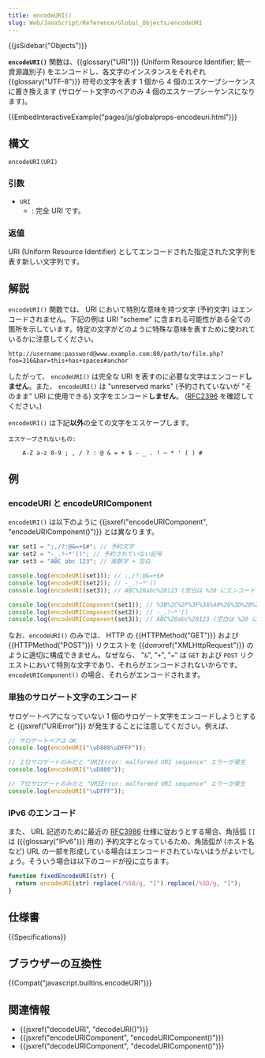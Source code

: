 ```yaml
---
title: encodeURI()
slug: Web/JavaScript/Reference/Global_Objects/encodeURI
---
```


{{jsSidebar("Objects")}}

**`encodeURI()`** 関数は、{{glossary("URI")}} (Uniform Resource Identifier; 統一資源識別子) をエンコードし、各文字のインスタンスをそれぞれ {{glossary("UTF-8")}} 符号の文字を表す 1 個から 4 個のエスケープシーケンスに置き換えます (サロゲート文字のペアのみ 4 個のエスケープシーケンスになります)。

{{EmbedInteractiveExample("pages/js/globalprops-encodeuri.html")}}

## 構文

```
encodeURI(URI)
```

### 引数

- `URI`
  - : 完全 URI です。

### 返値

URI (Uniform Resource Identifier) としてエンコードされた指定された文字列を表す新しい文字列です。

## 解説

`encodeURI()` 関数では、 URI において特別な意味を持つ文字 (予約文字) はエンコードされません。下記の例は URI "scheme" に含まれる可能性がある全ての箇所を示しています。特定の文字がどのように特殊な意味を表すために使われているかに注意してください。

```
http://username:password@www.example.com:80/path/to/file.php?foo=316&bar=this+has+spaces#anchor
```

したがって、 `encodeURI()` は完全な URI を表すのに必要な文字はエンコード**しません**。また、 `encodeURI()` は "unreserved marks" (予約されていないが "そのまま" URI に使用できる) 文字をエンコード**しません**。 ([RFC2396](https://www.ietf.org/rfc/rfc2396.txt) を確認してください。)

`encodeURI()` は下記**以外**の全ての文字をエスケープします。

```
エスケープされないもの:

    A-Z a-z 0-9 ; , / ? : @ & = + $ - _ . ! ~ * ' ( ) #
```

## 例

### encodeURI と encodeURIComponent

`encodeURI()` は以下のように {{jsxref("encodeURIComponent", "encodeURIComponent()")}} とは異なります。

```js
var set1 = ";,/?:@&=+$#"; // 予約文字
var set2 = "-_.!~*'()"; // 予約されていない記号
var set3 = "ABC abc 123"; // 英数字 + 空白

console.log(encodeURI(set1)); // ;,/?:@&=+$#
console.log(encodeURI(set2)); // -_.!~*'()
console.log(encodeURI(set3)); // ABC%20abc%20123 (空白は %20 にエンコードされる)

console.log(encodeURIComponent(set1)); // %3B%2C%2F%3F%3A%40%26%3D%2B%24%23
console.log(encodeURIComponent(set2)); // -_.!~*'()
console.log(encodeURIComponent(set3)); // ABC%20abc%20123 (空白は %20 にエンコードされる)
```

なお、`encodeURI()` のみでは、 HTTP の {{HTTPMethod("GET")}} および {{HTTPMethod("POST")}} リクエストを {{domxref("XMLHttpRequest")}} のように適切に構成できません。なぜなら、 "`&`", "`+`", "`=`" は `GET` および `POST` リクエストにおいて特別な文字であり、それらがエンコードされないからです。 `encodeURIComponent()` の場合、それらがエンコードされます。

### 単独のサロゲート文字のエンコード

サロゲートペアになっていない 1 個のサロゲート文字をエンコードしようとすると {{jsxref("URIError")}} が発生することに注意してください。例えば、

```js
// サロゲートペアは OK
console.log(encodeURI("\uD800\uDFFF"));

// 上位サロゲートのみだと "URIError: malformed URI sequence" エラーが発生
console.log(encodeURI("\uD800"));

// 下位サロゲートのみだと "URIError: malformed URI sequence" エラーが発生
console.log(encodeURI("\uDFFF"));
```

### IPv6 のエンコード

また、 URL 記述のために最近の [RFC3986](http://tools.ietf.org/html/rfc3986) 仕様に従おうとする場合、角括弧 `[]` は ({{glossary("IPv6")}} 用の) 予約文字となっているため、角括弧が (ホスト名など) URL の一部を形成している場合はエンコードされていないほうがよいでしょう。そういう場合は以下のコードが役に立ちます。

```js
function fixedEncodeURI(str) {
  return encodeURI(str).replace(/%5B/g, "[").replace(/%5D/g, "]");
}
```

## 仕様書

{{Specifications}}

## ブラウザーの互換性

{{Compat("javascript.builtins.encodeURI")}}

## 関連情報

- {{jsxref("decodeURI", "decodeURI()")}}
- {{jsxref("encodeURIComponent", "encodeURIComponent()")}}
- {{jsxref("decodeURIComponent", "decodeURIComponent()")}}
